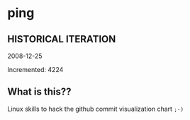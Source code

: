 # ping

## HISTORICAL ITERATION
2008-12-25

Incremented: 4224

## What is this?? 
Linux skills to hack the github commit visualization chart `;-)`
